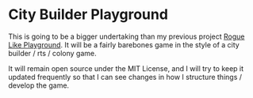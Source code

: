 # City Builder Playground

This is going to be a bigger undertaking than my previous project [Rogue Like Playground](https://github.com/john0shaw/rogue-like-playground).  It will be a fairly barebones game in the style of a city builder / rts / colony game.

It will remain open source under the MIT License, and I will try to keep it updated frequently so that I can see changes in how I structure things / develop the game.
